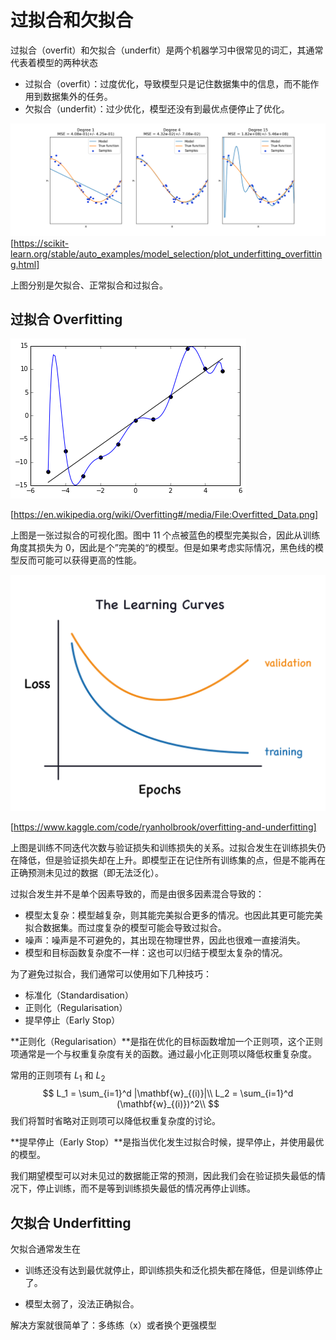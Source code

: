 # 过拟合和欠拟合

过拟合（overfit）和欠拟合（underfit）是两个机器学习中很常见的词汇，其通常代表着模型的两种状态

- 过拟合（overfit）：过度优化，导致模型只是记住数据集中的信息，而不能作用到数据集外的任务。
- 欠拟合（underfit）：过少优化，模型还没有到最优点便停止了优化。

![](./img/u-ov-fit.png)
[https://scikit-learn.org/stable/auto_examples/model_selection/plot_underfitting_overfitting.html]

上图分别是欠拟合、正常拟合和过拟合。

## 过拟合 Overfitting



![undefined](./img/overfit.png)

[https://en.wikipedia.org/wiki/Overfitting#/media/File:Overfitted_Data.png]

上图是一张过拟合的可视化图。图中 11 个点被蓝色的模型完美拟合，因此从训练角度其损失为 0，因此是个”完美的“的模型。但是如果考虑实际情况，黑色线的模型反而可能可以获得更高的性能。



![](./img/ov-ud-fitting.png)

[https://www.kaggle.com/code/ryanholbrook/overfitting-and-underfitting]

上图是训练不同迭代次数与验证损失和训练损失的关系。过拟合发生在训练损失仍在降低，但是验证损失却在上升。即模型正在记住所有训练集的点，但是不能再在正确预测未见过的数据（即无法泛化）。

过拟合发生并不是单个因素导致的，而是由很多因素混合导致的：

- 模型太复杂：模型越复杂，则其能完美拟合更多的情况。也因此其更可能完美拟合数据集。而过度复杂的模型可能会导致过拟合。
- 噪声：噪声是不可避免的，其出现在物理世界，因此也很难一直接消失。
- 模型和目标函数复杂度不一样：这也可以归结于模型太复杂的情况。

为了避免过拟合，我们通常可以使用如下几种技巧：

- 标准化（Standardisation）
- 正则化（Regularisation）
- 提早停止（Early Stop）



**正则化（Regularisation）**是指在优化的目标函数增加一个正则项，这个正则项通常是一个与权重复杂度有关的函数。通过最小化正则项以降低权重复杂度。

常用的正则项有 $L_1$ 和 $L_2$
$$
L_1 = \sum_{i=1}^d |\mathbf{w}_{(i)}|\\
L_2 = \sum_{i=1}^d (\mathbf{w}_{(i)})^2\\
$$
我们将暂时省略对正则项可以降低权重复杂度的讨论。



**提早停止（Early Stop）**是指当优化发生过拟合时候，提早停止，并使用最优的模型。

我们期望模型可以对未见过的数据能正常的预测，因此我们会在验证损失最低的情况下，停止训练，而不是等到训练损失最低的情况再停止训练。

## 欠拟合 Underfitting

欠拟合通常发生在

- 训练还没有达到最优就停止，即训练损失和泛化损失都在降低，但是训练停止了。

- 模型太弱了，没法正确拟合。

解决方案就很简单了：多练练（x）或者换个更强模型